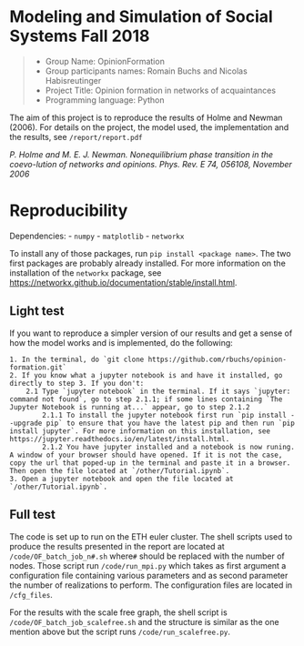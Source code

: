 # Modeling and Simulation of Social Systems Fall 2018

> * Group Name: OpinionFormation
> * Group participants names: Romain Buchs and Nicolas Habisreutinger
> * Project Title: Opinion formation in networks of acquaintances
> * Programming language: Python

The aim of this project is to reproduce the results of Holme and Newman (2006). For details on the project, the model used, the implementation and the results, see `/report/report.pdf`

*P. Holme and M. E. J. Newman. Nonequilibrium phase transition in the coevo-lution of networks and opinions. Phys. Rev. E 74, 056108, November 2006*

# Reproducibility

Dependencies:
    - `numpy`
    - `matplotlib`
    - `networkx`

To install any of those packages, run `pip install <package name>`. The two first packages are probably already installed. For more information on the installation of the `networkx` package, see https://networkx.github.io/documentation/stable/install.html.

## Light test

If you want to reproduce a simpler version of our results and get a sense of how the model works and is implemented, do the following:

    1. In the terminal, do `git clone https://github.com/rbuchs/opinion-formation.git`
    2. If you know what a jupyter notebook is and have it installed, go directly to step 3. If you don't: 
        2.1 Type `jupyter notebook` in the terminal. If it says `jupyter: command not found`, go to step 2.1.1; if some lines containing `The Jupyter Notebook is running at...` appear, go to step 2.1.2
            2.1.1 To install the jupyter notebook first run `pip install --upgrade pip` to ensure that you have the latest pip and then run `pip install jupyter`. For more information on this installation, see https://jupyter.readthedocs.io/en/latest/install.html.
            2.1.2 You have jupyter installed and a notebook is now runing. A window of your browser should have opened. If it is not the case, copy the url that poped-up in the terminal and paste it in a browser. Then open the file located at `/other/Tutorial.ipynb`. 
    3. Open a jupyter notebook and open the file located at `/other/Tutorial.ipynb`.

## Full test

The code is set up to run on the ETH euler cluster. The shell scripts used to produce the results presented in the report are located at `/code/OF_batch_job_n#.sh` where`#` should be replaced with the number of nodes. Those script run `/code/run_mpi.py` which takes as first argument a configuration file containing various parameters and as second parameter the number of realizations to perform. The configuration files are located in `/cfg_files`. 

For the results with the scale free graph, the shell script is `/code/OF_batch_job_scalefree.sh` and the structure is similar as the one mention above but the script runs `/code/run_scalefree.py`.